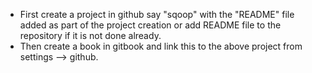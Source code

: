 * First create a project in github say "sqoop" with the "README" file added as part of the project creation or add README file to the repository if it is not done already.
* Then create a book in gitbook and link this to the above project from settings --&gt; github. 



